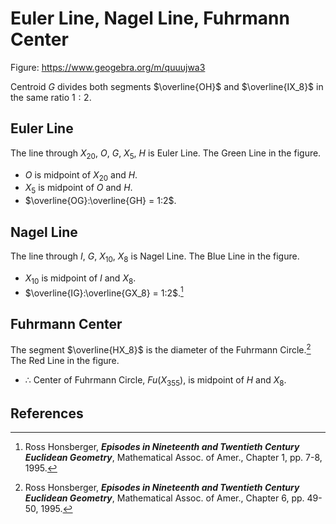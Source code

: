 # Euler Line, Nagel Line, Fuhrmann Center

Figure: https://www.geogebra.org/m/quuujwa3

Centroid $G$ divides both segments $\overline{OH}$ and $\overline{IX_8}$ in the same ratio $1:2$.

## Euler Line

The line through $X_{20}$, $O$, $G$, $X_5$, $H$ is Euler Line. The Green Line in the figure.

- $O$ is midpoint of $X_{20}$ and $H$.
- $X_5$ is midpoint of $O$ and $H$.
- $\overline{OG}:\overline{GH} = 1:2$.

## Nagel Line

The line through $I$, $G$, $X_{10}$, $X_8$ is Nagel Line. The Blue Line in the figure.

- $X_{10}$ is midpoint of $I$ and $X_8$.
- $\overline{IG}:\overline{GX_8} = 1:2$.[^1]

## Fuhrmann Center

The segment $`\overline{HX_8}`$ is the diameter of the Fuhrmann Circle.[^2] The Red Line in the figure. 

- $\therefore$ Center of Fuhrmann Circle, $Fu(X_{355})$, is midpoint of $H$ and $X_8$.


## References

[^1]: Ross Honsberger, ***Episodes in Nineteenth and Twentieth Century Euclidean Geometry***, Mathematical Assoc. of Amer., Chapter 1, pp. 7-8, 1995.
[^2]: Ross Honsberger, ***Episodes in Nineteenth and Twentieth Century Euclidean Geometry***, Mathematical Assoc. of Amer., Chapter 6, pp. 49-50, 1995.
